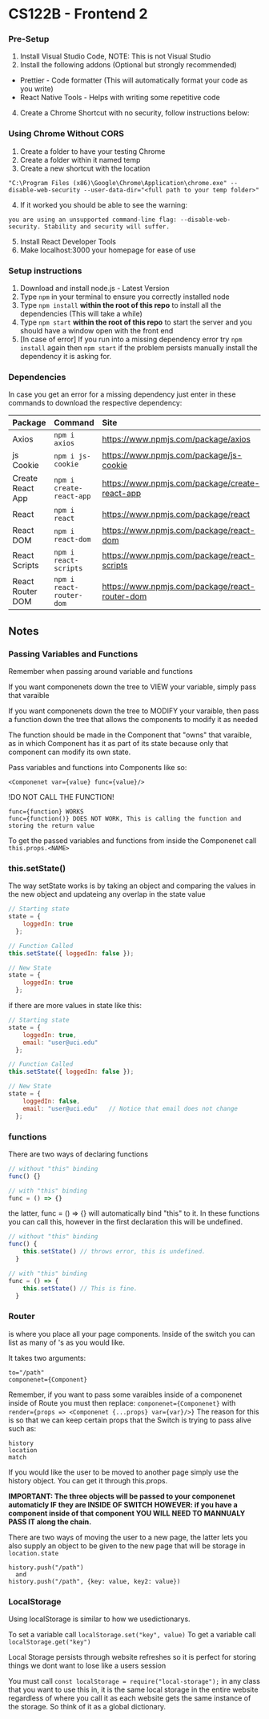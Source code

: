 # CS122B - Frontend 2

### Pre-Setup

1. Install Visual Studio Code, NOTE: This is not Visual Studio
2. Install the following addons (Optional but strongly recommended)
- Prettier - Code formatter (This will automatically format your code as you write)
- React Native Tools - Helps with writing some repetitive code
4. Create a Chrome Shortcut with no security, follow instructions below:

### Using Chrome Without CORS

1. Create a folder to have your testing Chrome
2. Create a folder within it named temp
3. Create a new shortcut with the location
~~~
"C:\Program Files (x86)\Google\Chrome\Application\chrome.exe" --disable-web-security --user-data-dir="<full path to your temp folder>"
~~~
4. If it worked you should be able to see the warning: 
~~~
you are using an unsupported command-line flag: --disable-web-security. Stability and security will suffer.
~~~
5. Install React Developer Tools
6. Make localhost:3000 your homepage for ease of use

### Setup instructions

1. Download and install node.js - Latest Version
2. Type `npm` in your terminal to ensure you correctly installed node
3. Type `npm install` **within the root of this repo** to install all the dependencies (This will take a while)
4. Type `npm start` **within the root of this repo** to start the server and you should have a window open with the front end
5. [In case of error] If you run into a missing dependency error try `npm install` again then `npm start` if the problem persists manually install the dependency it is asking for.

### Dependencies

In case you get an error for a missing dependency just enter in these commands to download the respective dependency:

| Package          | Command                  | Site                                           |
| :--------------- | :----------------------- | :--------------------------------------------- |
| Axios            | `npm i axios`            | https://www.npmjs.com/package/axios            |
| js Cookie        | `npm i js-cookie`        | https://www.npmjs.com/package/js-cookie        |
| Create React App | `npm i create-react-app` | https://www.npmjs.com/package/create-react-app |
| React            | `npm i react`            | https://www.npmjs.com/package/react            |
| React DOM        | `npm i react-dom`        | https://www.npmjs.com/package/react-dom        |
| React Scripts    | `npm i react-scripts`    | https://www.npmjs.com/package/react-scripts    |
| React Router DOM | `npm i react-router-dom` | https://www.npmjs.com/package/react-router-dom |

## Notes

### Passing Variables and Functions

Remember when passing around variable and functions

If you want componenets down the tree to VIEW your variable, simply pass that varaible

If you want componenets down the tree to MODIFY your varaible, then pass a function down the tree that allows the components to modify it as needed

The function should be made in the Component that "owns" that varaible, as in which Component has it as part of its state because only that component can modify its own state.

Pass variables and functions into Components like so:
~~~
<Componenet var={value} func={value}/>
~~~
!DO NOT CALL THE FUNCTION!
~~~
func={function} WORKS
func={function()} DOES NOT WORK, This is calling the function and storing the return value
~~~

To get the passed variables and functions from inside the Componenet call `this.props.<NAME>`

### this.setState()

The way setState works is by taking an object and
comparing the values in the new object and updateing
any overlap in the state value

```javascript
// Starting state
state = { 
    loggedIn: true 
  };

// Function Called
this.setState({ loggedIn: false });

// New State
state = { 
    loggedIn: true 
  };
```

if there are more values in state like this:

```javascript
// Starting state
state = {
    loggedIn: true,
    email: "user@uci.edu"
  };

// Function Called
this.setState({ loggedIn: false });

// New State
state = {
    loggedIn: false,
    email: "user@uci.edu"   // Notice that email does not change
  };
```

### functions

There are two ways of declaring functions

```javascript
// without "this" binding
func() {}

// with "this" binding
func = () => {}
```

the latter, func = () => {} will automatically
bind "this" to it. In these functions you can
call this, however in the first declaration
this will be undefined.

```javascript
// without "this" binding
func() {
    this.setState() // throws error, this is undefined.
  }

// with "this" binding
func = () => {
    this.setState() // This is fine.
  }
```

### Router

<Switch> is where you place all your page components. Inside of the switch you can list
as many of <Route>'s as you would like.

It takes two arguments:
~~~
to="/path"
componenet={Component}
~~~

Remember, if you want to pass some varaibles inside of a componenet inside of Route you must then replace:
`componenet={Componenet}`
  with
`render={props => <Componenet {...props} var={var}/>}`
The reason for this is so that we can keep certain props that the Switch is trying to pass alive such as:
~~~
history
location
match
~~~

If you would like the user to be moved to another page simply use the history object. You can get it through this.props. 

**IMPORTANT: The three objects will be passed to your componenet automaticly IF they are INSIDE OF SWITCH**
**HOWEVER: if you have a component inside of that component YOU WILL NEED TO MANNUALY PASS IT along the chain.**

There are two ways of moving the user to a new page, the latter lets you also supply an object to be given to the new page that will be storage in `location.state`

~~~
history.push("/path") 
  and 
history.push("/path", {key: value, key2: value})
~~~

### LocalStorage

Using localStorage is similar to how we usedictionarys. 

To set a variable call `localStorage.set("key", value)`
To get a variable call `localStorage.get("key")`

Local Storage persists through website refreshes so it is perfect for storing things we dont want to lose like a users session

You must call `const localStorage = require("local-storage");` in any class that you want to use this in, it is the same local storage in the entire website regardless of where you call it as each website gets the same instance of the storage. So think of it as a global dictionary.
